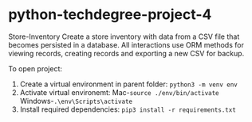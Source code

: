 # python-techdegree-project-4
Store-Inventory
Create a store inventory with data from a CSV file that becomes persisted in a database. All interactions use ORM methods for viewing records, creating records and exporting a new CSV for backup.

To open project:
1. Create a virtual environment in parent folder: `python3 -m venv env`
2. Activate virtual environemt: Mac-`source ./env/bin/activate` Windows-`.\env\Scripts\activate`
3. Install required dependencies: `pip3 install -r requirements.txt`